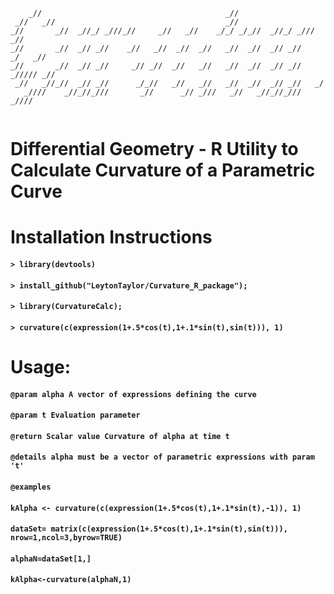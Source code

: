 ```
    _//                                         _//                           
 _//   _//                                      _//                           
_//       _//  _//_/ _///_//     _//   _//    _/_/ _/_//  _//_/ _///   _//    
_//       _//  _// _//    _//   _//  _//  _//   _//  _//  _// _//    _/   _// 
_//       _//  _// _//     _// _//  _//   _//   _//  _//  _// _//   _///// _//
 _//   _//_//  _// _//      _/_//   _//   _//   _//  _//  _// _//   _/        
   _////    _//_//_///       _//      _// _///   _//   _//_//_///     _////   
                                                                             
```


# Differential Geometry - R Utility to Calculate Curvature of a Parametric Curve

# Installation Instructions
#### `> library(devtools)`
#### `> install_github("LeytonTaylor/Curvature_R_package");`
#### `> library(CurvatureCalc);`
#### `> curvature(c(expression(1+.5*cos(t),1+.1*sin(t),sin(t))), 1)`
# Usage:
#### `@param alpha A vector of expressions defining the curve`
#### `@param t Evaluation parameter`
#### `@return Scalar value Curvature of alpha at time t`
#### `@details alpha must be a vector of parametric expressions with param 't'`
#### `@examples `
#### `kAlpha <- curvature(c(expression(1+.5*cos(t),1+.1*sin(t),-1)), 1)`
#### `dataSet= matrix(c(expression(1+.5*cos(t),1+.1*sin(t),sin(t))), nrow=1,ncol=3,byrow=TRUE)`
#### `alphaN=dataSet[1,]`
#### `kAlpha<-curvature(alphaN,1)`

